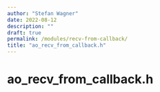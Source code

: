 ```yaml
---
author: "Stefan Wagner"
date: 2022-08-12
description: ""
draft: true
permalink: /modules/recv-from-callback/
title: "ao_recv_from_callback.h"
---
```


# ao_recv_from_callback.h
